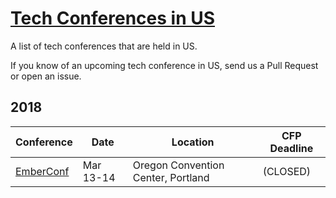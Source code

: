 # [Tech Conferences in US](https://eventil.com/conferences/in/us)

A list of tech conferences that are held in US. 

If you know of an upcoming tech conference in US, send us a Pull Request or open an issue.

## 2018

| Conference | Date | Location | CFP Deadline |
|------------|------|----------|--------------|
| [EmberConf](https://emberconf.com/index.html) | Mar 13-14 | Oregon Convention Center, Portland | (CLOSED) |
